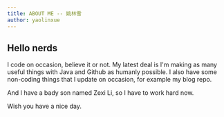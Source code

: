 ```yaml
---
title: ABOUT ME -- 姚林雪
author: yaolinxue
---
```


## Hello nerds

I code on occasion, believe it or not. My latest deal is I'm making as many useful things with Java and Github as humanly possible. I also have some non-coding things that I update on occasion, for example my blog repo.

And I have a bady son named Zexi Li, so I have to work hard now.

Wish you have a nice day.
